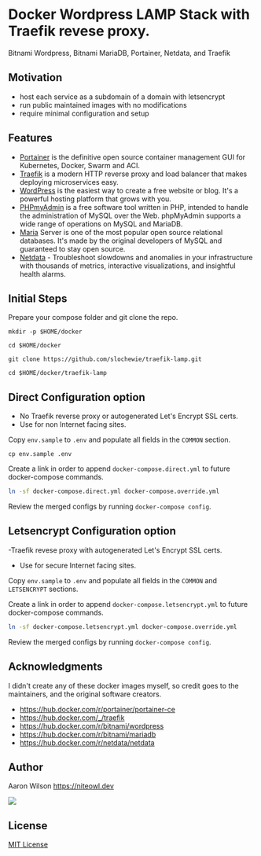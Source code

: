 # Docker Wordpress LAMP Stack with Traefik revese proxy.
Bitnami Wordpress, Bitnami MariaDB, Portainer, Netdata, and Traefik

## Motivation

- host each service as a subdomain of a domain with letsencrypt
- run public maintained images with no modifications
- require minimal configuration and setup

## Features

- [Portainer](https://www.portainer.io/) is the definitive open source container management GUI for Kubernetes, Docker, Swarm and ACI.
- [Traefik](https://traefik.io/) is a modern HTTP reverse proxy and load balancer that makes deploying microservices easy.
- [WordPress](https://wordpress.org/) is the easiest way to create a free website or blog. It's a powerful hosting platform that grows with you.
- [PHPmyAdmin](https://www.phpmyadmin.net/) is a free software tool written in PHP, intended to handle the administration of MySQL over the Web. phpMyAdmin supports a wide range of operations on MySQL and MariaDB.
- [Maria](https://mariadb.org/) Server is one of the most popular open source relational databases. It's made by the original developers of MySQL and guaranteed to stay open source.
- [Netdata](https://www.netdata.cloud/) - Troubleshoot slowdowns and anomalies in your infrastructure with thousands of metrics, interactive visualizations, and insightful health alarms.

## Initial Steps
Prepare your compose folder and git clone the repo.
```
mkdir -p $HOME/docker
```
```
cd $HOME/docker
```
```
git clone https://github.com/slochewie/traefik-lamp.git
```
```
cd $HOME/docker/traefik-lamp
```

## Direct Configuration option
- No Traefik reverse proxy or autogenerated Let's Encrypt SSL certs.
- Use for non Internet facing sites.

Copy `env.sample` to `.env` and populate all fields in the `COMMON` section.
```
cp env.sample .env
```

Create a link in order to append `docker-compose.direct.yml` to future docker-compose commands.

```bash
ln -sf docker-compose.direct.yml docker-compose.override.yml
```

Review the merged configs by running `docker-compose config`.

## Letsencrypt Configuration option
-Traefik revese proxy with autogenerated Let's Encrypt SSL certs.
- Use for secure Internet facing sites.

Copy `env.sample` to `.env` and populate all fields in the `COMMON` and `LETSENCRYPT` sections.

Create a link in order to append `docker-compose.letsencrypt.yml` to future docker-compose commands.

```bash
ln -sf docker-compose.letsencrypt.yml docker-compose.override.yml
```

Review the merged configs by running `docker-compose config`.

## Acknowledgments

I didn't create any of these docker images myself, so credit goes to the
maintainers, and the original software creators.

- https://hub.docker.com/r/portainer/portainer-ce
- https://hub.docker.com/_/traefik
- https://hub.docker.com/r/bitnami/wordpress
- https://hub.docker.com/r/bitnami/mariadb
- https://hub.docker.com/r/netdata/netdata

## Author

Aaron Wilson <https://niteowl.dev>

[![](https://cdn.buymeacoffee.com/buttons/default-blue.png)](https://www.buymeacoffee.com/slowchewie)

## License

[MIT License](./LICENSE)
